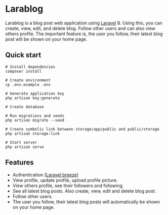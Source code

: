 # Larablog
Larablog is a blog post web application using [Laravel](https://github.com/laravel/laravel) 8. Using this, you can create, view, edit, and delete blog. Follow other users and can also view others profile. The important feature is, the user you follow, their latest blog post will be shown on your home page.

## Quick start
```
# Install dependencies
composer install

# Create environment
cp .env.example .env

# Generate application key
php artisan key:generate

# Create database

# Run migrations and seeds
php artisan migrate --seed

# Create symbolic link between storage/app/public and public/storage
php artisan storage:link

# Start server
php artisan serve
```

## Features
- Authentication <a href="https://github.com/laravel/breeze">(Laravel breeze)</a>
- View profile, update profile, upload profile picture.
- View others profile, see their followers and following.
- See all latest blog posts. Also create, view, edit and delete blog post.
- Follow other users.
- The user you follow, their latest blog posts will automatically be shown on your home page.

